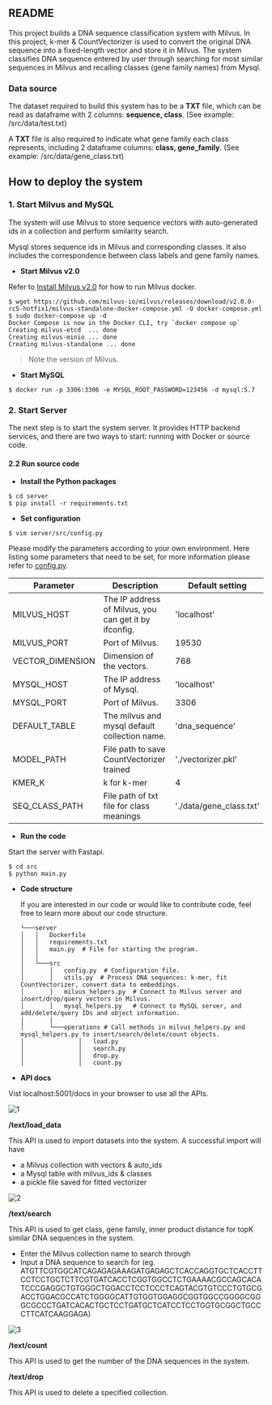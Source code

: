 ## README

This project builds a DNA sequence classification system with Milvus. In this project, k-mer & CountVectorizer is used to convert the original DNA sequence into a fixed-length vector and store it in Milvus. The system classifies DNA sequence entered by user through searching for most similar sequences in Milvus and recalling classes (gene family names) from Mysql.

### Data source

The dataset required to build this system has to be a **TXT** file, which can be read as dataframe with 2 columns: **sequence, class**. (See example: /src/data/test.txt)

A **TXT** file is also required to indicate what gene family each class represents, including 2 dataframe columns: **class, gene_family**. (See example: /src/data/gene_class.txt)

## How to deploy the system

### 1. Start Milvus and MySQL

The system will use Milvus to store sequence vectors with auto-generated ids in a collection and perform similarity search.

Mysql stores sequence ids in Milvus and corresponding classes. It also includes the correspondence between class labels and gene family names.

- **Start Milvus v2.0**

Refer to [Install Milvus v2.0](https://milvus.io/docs/v2.0.0/install_standalone-docker.md) for how to run Milvus docker.

```
$ wget https://github.com/milvus-io/milvus/releases/download/v2.0.0-rc5-hotfix1/milvus-standalone-docker-compose.yml -O docker-compose.yml
$ sudo docker-compose up -d
Docker Compose is now in the Docker CLI, try `docker compose up`
Creating milvus-etcd  ... done
Creating milvus-minio ... done
Creating milvus-standalone ... done

```

> Note the version of Milvus.

- **Start MySQL**

```
$ docker run -p 3306:3306 -e MYSQL_ROOT_PASSWORD=123456 -d mysql:5.7
```

### 2. Start Server

The next step is to start the system server. It provides HTTP backend services, and there are two ways to start: running with Docker or source code.

#### 2.2 Run source code

- **Install the Python packages**

```
$ cd server
$ pip install -r requirements.txt
```

- **Set configuration**

```
$ vim server/src/config.py
```

Please modify the parameters according to your own environment. Here listing some parameters that need to be set, for more information please refer to [config.py](https://github.com/miia12/bootcamp/blob/master/solutions/reverse_image_search/quick_deploy/server/src/config.py).

| **Parameter**    | **Description**                                       | **Default setting**    |
| ---------------- | ----------------------------------------------------- | ---------------------- |
| MILVUS_HOST      | The IP address of Milvus, you can get it by ifconfig. | 'localhost'            |
| MILVUS_PORT      | Port of Milvus.                                       | 19530                  |
| VECTOR_DIMENSION | Dimension of the vectors.                             | 768                    |
| MYSQL_HOST       | The IP address of Mysql.                              | 'localhost'            |
| MYSQL_PORT       | Port of Milvus.                                       | 3306                   |
| DEFAULT_TABLE    | The milvus and mysql default collection name.         | 'dna_sequence'         |
| MODEL_PATH       | File path to save CountVectorizer trained             | './vectorizer.pkl'     |
| KMER_K           | k for k-mer                                           | 4                      |
| SEQ_CLASS_PATH   | File path of txt file for class meanings              | './data/gene_class.txt'|


- **Run the code**

Start the server with Fastapi.

```
$ cd src
$ python main.py
```
- **Code  structure**

  If you are interested in our code or would like to contribute code, feel free to learn more about our code structure.

  ```
  └───server
  │   │   Dockerfile
  │   │   requirements.txt
  │   │   main.py  # File for starting the program.
  │   │
  │   └───src
  │       │   config.py  # Configuration file.
  │       │   utils.py  # Process DNA sequences: k-mer, fit CountVectorizer, convert data to embeddings.
  │       │   milvus_helpers.py  # Connect to Milvus server and insert/drop/query vectors in Milvus.
  │       │   mysql_helpers.py   # Connect to MySQL server, and add/delete/query IDs and object information.
  │       │   
  │       └───operations # Call methods in milvus_helpers.py and mysql_helpers.py to insert/search/delete/count objects.
  │               │   load.py
  │               │   search.py
  │               │   drop.py
  │               │   count.py
  ```


- **API docs** 

Vist localhost:5001/docs in your browser to use all the APIs.

![1](pic/1.png)

**/text/load_data**

This API is used to import datasets into the system.
A successful import will have
- a Milvus collection with vectors & auto_ids
- a Mysql table with milvus_ids & classes
- a pickle file saved for fitted vectorizer
    
![2](pic/2.png)

**/text/search**

This API is used to get class, gene family, inner product distance for topK similar DNA sequences in the system.
* Enter the Milvus collection name to search through
* Input a DNA sequence to search for (eg. ATGTTCGTGGCATCAGAGAGAAAGATGAGAGCTCACCAGGTGCTCACCTTCCTCCTGCTCTTCGTGATCACCTCGGTGGCCTCTGAAAACGCCAGCACATCCCGAGGCTGTGGGCTGGACCTCCTCCCTCAGTACGTGTCCCTGTGCGACCTGGACGCCATCTGGGGCATTGTGGTGGAGGCGGTGGCCGGGGCGGGCGCCCTGATCACACTGCTCCTGATGCTCATCCTCCTGGTGCGGCTGCCCTTCATCAAGGAGA)

![3](pic/3.png)

**/text/count**

This API is used to get the number of the DNA sequences in the system.

**/text/drop**

This API is used to delete a specified collection.



